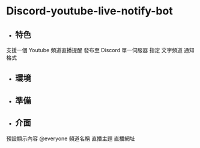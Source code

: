 # Discord-youtube-live-notify-bot


* ## 特色
支援一個 Youtube 頻道直播提醒
發布至 Discord 單一伺服器 指定 文字頻道
通知格式

* ## 環境



* ## 準備


* ## 介面
預設顯示內容
        @everyone
        頻道名稱
        直播主題
        直播網址
